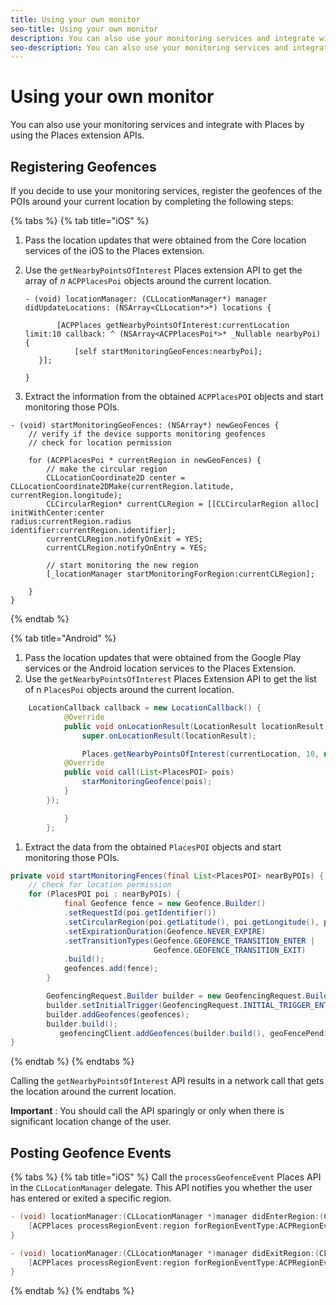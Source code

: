 ```yaml
---
title: Using your own monitor
seo-title: Using your own monitor
description: You can also use your monitoring services and integrate with Places by using the Places extension APIs. 
seo-description: You can also use your monitoring services and integrate with Places by using the Places extension APIs. 
---
```


# Using your own monitor

You can also use your monitoring services and integrate with Places by using the Places extension APIs.

## Registering Geofences

If you decide to use your monitoring services, register the geofences of the POIs around your current location by completing the following steps:

{% tabs %}
{% tab title="iOS" %}
1. Pass the location updates that were obtained from the Core location services of the iOS to the Places extension. 
2. Use the `getNearbyPointsOfInterest` Places extension API to get the array of _n_ `ACPPlacesPoi` objects around the current location.

   ```text
   - (void) locationManager: (CLLocationManager*) manager didUpdateLocations: (NSArray<CLLocation*>*) locations {

          [ACPPlaces getNearbyPointsOfInterest:currentLocation limit:10 callback: ^ (NSArray<ACPPlacesPoi*>* _Nullable nearbyPoi) {
              [self startMonitoringGeoFences:nearbyPoi];
      }];

   }
   ```

3. Extract the information from the obtained `ACPPlacesPOI` objects and start monitoring those POIs.

```text
- (void) startMonitoringGeoFences: (NSArray*) newGeoFences {
    // verify if the device supports monitoring geofences
    // check for location permission

    for (ACPPlacesPoi * currentRegion in newGeoFences) {
        // make the circular region
        CLLocationCoordinate2D center = CLLocationCoordinate2DMake(currentRegion.latitude, currentRegion.longitude);
        CLCircularRegion* currentCLRegion = [[CLCircularRegion alloc] initWithCenter:center                                                                                                                              radius:currentRegion.radius                                                                                                                    identifier:currentRegion.identifier];
        currentCLRegion.notifyOnExit = YES;
        currentCLRegion.notifyOnEntry = YES;

        // start monitoring the new region
        [_locationManager startMonitoringForRegion:currentCLRegion];

    }
}
```
{% endtab %}

{% tab title="Android" %}
1. Pass the location updates that were obtained from the Google Play services or the Android location services to the Places Extension.
2. Use the `getNearbyPointsOfInterest` Places Extension API to get the list of n `PlacesPoi` objects around the current location.

```java
    LocationCallback callback = new LocationCallback() {
            @Override
            public void onLocationResult(LocationResult locationResult) {
                super.onLocationResult(locationResult);

                Places.getNearbyPointsOfInterest(currentLocation, 10, new            AdobeCallback<List<PlacesPOI>>() {
            @Override
            public void call(List<PlacesPOI> pois)
                starMonitoringGeofence(pois);
            }
        });

            }
        };
```

1. Extract the data from the obtained `PlacesPOI` objects and start monitoring those POIs.

```java
private void startMonitoringFences(final List<PlacesPOI> nearByPOIs) {
    // check for location permission
    for (PlacesPOI poi : nearByPOIs) {
            final Geofence fence = new Geofence.Builder()
            .setRequestId(poi.getIdentifier())
            .setCircularRegion(poi.getLatitude(), poi.getLongitude(), poi.getRadius())
            .setExpirationDuration(Geofence.NEVER_EXPIRE)
            .setTransitionTypes(Geofence.GEOFENCE_TRANSITION_ENTER |
                                Geofence.GEOFENCE_TRANSITION_EXIT)
            .build();
            geofences.add(fence);
        }

        GeofencingRequest.Builder builder = new GeofencingRequest.Builder();
        builder.setInitialTrigger(GeofencingRequest.INITIAL_TRIGGER_ENTER);
        builder.addGeofences(geofences);
        builder.build();
           geofencingClient.addGeofences(builder.build(), geoFencePendingIntent)
}
```
{% endtab %}
{% endtabs %}

Calling the `getNearbyPointsOfInterest` API results in a network call that gets the location around the current location.

**Important** : You should call the API sparingly or only when there is significant location change of the user.

## Posting Geofence Events

{% tabs %}
{% tab title="iOS" %}
Call the `processGeofenceEvent` Places API in the `CLLocationManager` delegate. This API notifies you whether the user has entered or exited a specific region.

```objectivec
- (void) locationManager:(CLLocationManager *)manager didEnterRegion:(CLRegion *)region {
    [ACPPlaces processRegionEvent:region forRegionEventType:ACPRegionEventTypeEntry];
}

- (void) locationManager:(CLLocationManager *)manager didExitRegion:(CLRegion *)region {
    [ACPPlaces processRegionEvent:region forRegionEventType:ACPRegionEventTypeExit];
}
```
{% endtab %}
{% endtabs %}

